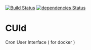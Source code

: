 [![Build Status](https://drone.stackdot.com/api/badges/stackdot/cuid/status.svg)](https://drone.stackdot.com/stackdot/cuid) [![dependencies Status](https://david-dm.org/stackdot/cuid/status.svg)](https://david-dm.org/stackdot/cuid)

# CUId
Cron User Interface ( for docker )


